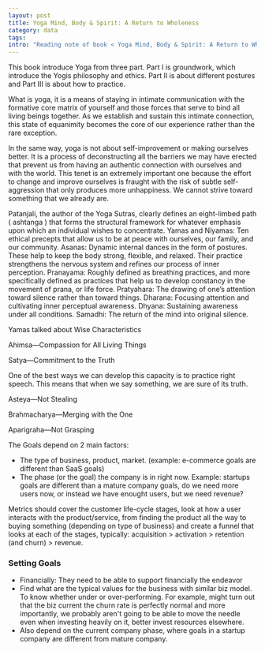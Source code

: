 ```yaml
---
layout: post
title: Yoga Mind, Body & Spirit: A Return to Wholeness
category: data
tags:
intro: "Reading note of book < Yoga Mind, Body & Spirit: A Return to Wholeness > "
---
```




This book introduce Yoga from three part. Part I is groundwork, which introduce the Yogis philosophy and ethics.
Part II is about different postures and Part III is about how to practice.

What is yoga, it is a means of staying in intimate communication with the formative core matrix of yourself and those forces that serve to bind all living beings together. As we establish and sustain this intimate connection, this state of equanimity becomes the core of our experience rather than the rare exception.

In the same way, yoga is not about self-improvement or making ourselves better. It is a process of deconstructing all the barriers we may have erected that prevent us from having an authentic connection with ourselves and with the world. This tenet is an extremely important one because the effort to change and improve ourselves is fraught with the risk of subtle self-aggression that only produces more unhappiness. We cannot strive toward something that we already are.

Patanjali, the author of the Yoga Sutras, clearly defines an eight-limbed path ( ashtanga ) that forms the structural framework for whatever emphasis upon which an individual wishes to concentrate.
Yamas and Niyamas: Ten ethical precepts that allow us to be at peace with ourselves, our family, and our community.
Asanas: Dynamic internal dances in the form of postures. These help to keep the body strong, flexible, and relaxed. Their practice strengthens the nervous system and refines our process of inner perception.
Pranayama: Roughly defined as breathing practices, and more specifically defined as practices that help us to develop constancy in the movement of prana, or life force. Pratyahara: The drawing of one’s attention toward silence rather than toward things.
Dharana: Focusing attention and cultivating inner perceptual awareness.
Dhyana: Sustaining awareness under all conditions.
Samadhi: The return of the mind into original silence.


Yamas talked about Wise Characteristics

Ahimsa—Compassion for All Living Things

Satya—Commitment to the Truth

One of the best ways we can develop this capacity is to practice right speech. This means that when we say something, we are sure of its truth.

Asteya—Not Stealing

Brahmacharya—Merging with the One

Aparigraha—Not Grasping



The Goals depend on 2 main factors:

- The type of business, product, market. (example: e-commerce goals are different than SaaS goals)
- The phase (or the goal) the company is in right now. Example: startups goals are different than a mature company goals, do we need more users now, or instead we have enought users, but we need revenue?

Metrics should cover the customer life-cycle stages, look at how a user interacts with the product/service, from finding the product all the way to buying something (depending on type of business) and create a funnel that looks at each of the stages, typically: acquisition > activation > retention (and churn) > revenue.  


### Setting Goals

- Financially: They need to be able to support financially the endeavor
- Find what are the typical values for the business with similar biz model. To know whether under or over-performing. For example, might turn out that the biz current the churn rate is perfectly normal and more importantly, we probably aren't going to be able to move the needle even when investing heavily on it, better invest resources elsewhere.
- Also depend on the current company phase, where goals in a startup company are different from mature company.












